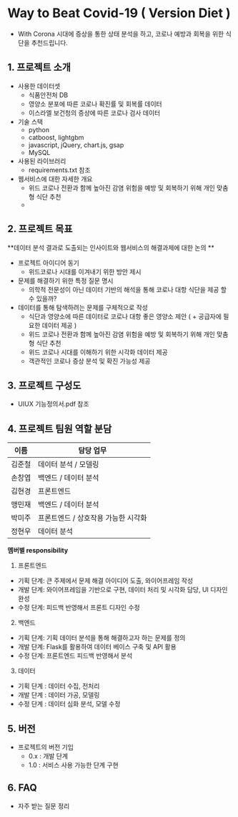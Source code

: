 # Way to Beat Covid-19 ( Version Diet )

- With Corona 시대에 증상을 통한 상태 분석을 하고, 코로나 예방과 회복을 위한 식단을 추천드립니다.

## 1. 프로젝트 소개
  - 사용한 데이터셋
    + 식품안전처 DB
    + 영양소 분포에 따른 코로나 확진률 및 회복률 데이터
    + 이스라엘 보건청의 증상에 따른 코로나 검사 데이터
  - 기술 스택
    + python
    + catboost, lightgbm
    + javascript, jQuery, chart.js, gsap
    + MySQL
  - 사용된 라이브러리
    + requirements.txt 참조
  - 웹서비스에 대한 자세한 개요
    + 위드 코로나 전환과 함께 높아진 감염 위험을 예방 및 회복하기 위해 개인 맞춤형 식단 추천
    + 

## 2. 프로젝트 목표

**데이터 분석 결과로 도출되는 인사이트와 웹서비스의 해결과제에 대한 논의 **
  - 프로젝트 아이디어 동기
    - 위드코로나 시대를 이겨내기 위한 방안 제시
  - 문제를 해결하기 위한 특정 질문 명시
    - 의학적 전문성이 아닌 데이터 기반의 해석을 통해 코로나 대항 식단을 제공 할 수 있을까?
  - 데이터를 통해 탐색하려는 문제를 구체적으로 작성
    -  식단과 영양소에 따른 데이터로 코로나 대항 좋은 영양소 제안 ( + 공급자에 필요한 데이터 제공 )
    -  위드 코로나 전환과 함께 높아진 감염 위험을 예방 및 회복하기 위해 개인 맞춤형 식단 추천
    -  위드 코로나 시대를 이해하기 위한 시각화 데이터 제공
    -  객관적인 코로나 증상 분석 및 확진 가능성 제공

## 3. 프로젝트 구성도
  - UIUX 기능정의서.pdf 참조

## 4. 프로젝트 팀원 역할 분담
| 이름 | 담당 업무 |
| ------ | ------ |
| 김준철 | 데이터 분석 / 모델링 |
| 손창엽 | 백엔드 / 데이터 분석 |
| 김현경 | 프론트엔드 |
| 맹민재 | 백엔드 / 데이터 분석 |
| 박미주 | 프론트엔드 / 상호작용 가능한 시각화 |
| 정현우 | 데이터 분석 |

**멤버별 responsibility**


1. 프론트엔드 

- 기획 단계: 큰 주제에서 문제 해결 아이디어 도출, 와이어프레임 작성
- 개발 단계: 와이어프레임을 기반으로 구현, 데이터 처리 및 시각화 담당, UI 디자인 완성
- 수정 단계: 피드백 반영해서 프론트 디자인 수정

2. 백엔드

- 기획 단계: 기획 데이터 분석을 통해 해결하고자 하는 문제를 정의
- 개발 단계: Flask를 활용하여 데이터 베이스 구축 및 API 활용
- 수정 단계: 프론트엔드 피드백 반영해서 분석

3. 데이터
- 기획 단계 : 데이터 수집, 전처리
- 개발 단계 : 데이터 가공, 모델링
- 수정 단계 : 데이터 심화 분석, 모델 수정

## 5. 버전
  - 프로젝트의 버전 기입
	- 0.x : 개발 단계
	- 1.0 : 서비스 사용 가능한 단계 구현

## 6. FAQ
  - 자주 받는 질문 정리
